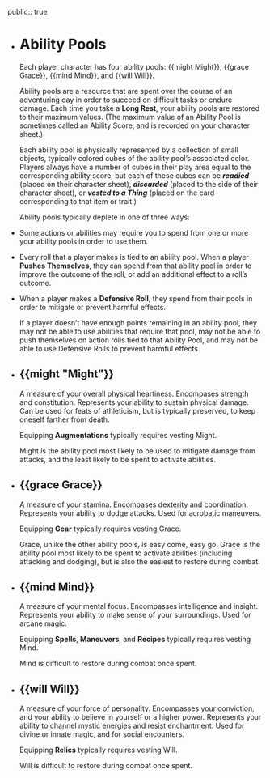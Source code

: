 public:: true

- # Ability Pools
  
  Each player character has four ability pools: {{might Might}}, {{grace Grace}}, {{mind Mind}}, and {{will Will}}.
  
  Ability pools are a resource that are spent over the course of an adventuring day in order to succeed on difficult tasks or endure damage. Each time you take a **Long Rest**, your ability pools are restored to their maximum values. (The maximum value of an Ability Pool is sometimes called an Ability Score, and is recorded on your character sheet.)
  
  Each ability pool is physically represented by a collection of small objects, typically colored cubes of the ability pool’s associated color. Players always have a number of cubes in their play area equal to the corresponding ability score, but each of these cubes can be ***readied*** (placed on their character sheet), ***discarded*** (placed to the side of their character sheet), or ***vested to a Thing*** (placed on the card corresponding to that item or trait.)
  
  Ability pools typically deplete in one of three ways:
- Some actions or abilities may require you to spend from one or more your ability pools in order to use them.
- Every roll that a player makes is tied to an ability pool. When a player **Pushes Themselves**, they can spend from that ability pool in order to improve the outcome of the roll, or add an additional effect to a roll’s outcome.
- When a player makes a **Defensive Roll**, they spend from their pools in order to mitigate or prevent harmful effects.
  
  If a player doesn’t have enough points remaining in an ability pool, they may not be able to use abilities that require that pool, may not be able to push themselves on action rolls tied to that Ability Pool, and may not be able to use Defensive Rolls to prevent harmful effects.
- ## {{might "Might"}}
  
  A measure of your overall physical heartiness. Encompases strength and constitution. Represents your ability to sustain physical damage. Can be used for feats of athleticism, but is typically preserved, to keep oneself farther from death. 
  
  Equipping **Augmentations** typically requires vesting Might.
  
  Might is the ability pool most likely to be used to mitigate damage from attacks, and the least likely to be spent to activate abilities.
- ## {{grace Grace}}
  
  A measure of your stamina. Encompases dexterity and coordination. Represents your ability to dodge attacks. Used for acrobatic maneuvers.
  
  Equipping **Gear** typically requires vesting Grace.
  
  Grace, unlike the other ability pools, is easy come, easy go. Grace is the ability pool most likely to be spent to activate abilities (including attacking and dodging), but is also the easiest to restore during combat.
- ## {{mind Mind}}
  
  A measure of your mental focus. Encompasses intelligence and insight. Represents your ability to make sense of your surroundings. Used for arcane magic.
  
  Equipping **Spells**, **Maneuvers**, and **Recipes** typically requires vesting Mind.
  
  Mind is difficult to restore during combat once spent.
- ## {{will Will}}
  
  A measure of your force of personality. Encompasses your conviction, and your ability to believe in yourself or a higher power. Represents your ability to channel mystic energies and resist enchantment. Used for divine or innate magic, and for social encounters.
  
  Equipping **Relics** typically requires vesting Will.
  
  Will is difficult to restore during combat once spent.
